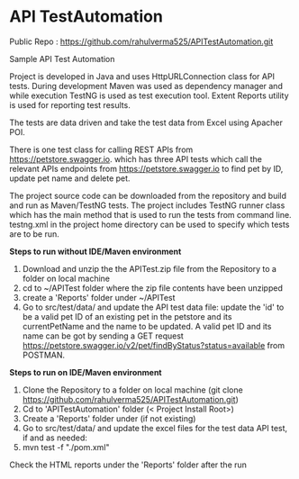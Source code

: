 # API TestAutomation

Public Repo : https://github.com/rahulverma525/APITestAutomation.git

Sample API Test Automation

Project is developed in Java and uses HttpURLConnection class for API tests.
During development Maven was used as dependency manager and while execution TestNG is used as test execution tool. 
Extent Reports utility is used for reporting test results.

The tests are data driven and take the test data from Excel using Apacher POI.

There is one test class for calling REST APIs from https://petstore.swagger.io.
which has three API tests which call the relevant APIs endpoints from https://petstore.swagger.io to find pet by ID, update pet name and delete pet.

The project source code  can be downloaded from the repository and build and run as Maven/TestNG tests.
The project includes TestNG runner class which has the main method that is used to run the tests from command line.
testng.xml in the project home directory can be used to specify which tests are to be run.



**Steps to run without IDE/Maven environment**
1) Download and unzip the the APITest.zip file from the Repository to a  folder on local machine 
2) cd to ~/APITest folder where the zip file contents have been unzipped 
3) create a 'Reports' folder under ~/APITest
4) Go to src/test/data/ and update the API test data file:  update the 'id' to be a valid pet ID of an existing pet in the petstore and its currentPetName and the name to be updated.
  A valid pet ID and its name can be got by sending a GET request https://petstore.swagger.io/v2/pet/findByStatus?status=available from POSTMAN.

**Steps to run on IDE/Maven environment**
1) Clone the Repository to a folder on local machine (git clone https://github.com/rahulverma525/APITestAutomation.git)
2) Cd to 'APITestAutomation' folder  (< Project Install Root>)
3) Create a 'Reports' folder under <Project Install Root> (if not existing) 
4) Go to src/test/data/ and update the excel files for the test data API test, if and as needed: 
5) mvn test -f "./pom.xml"
 
 
Check the HTML reports under the 'Reports' folder after the run
